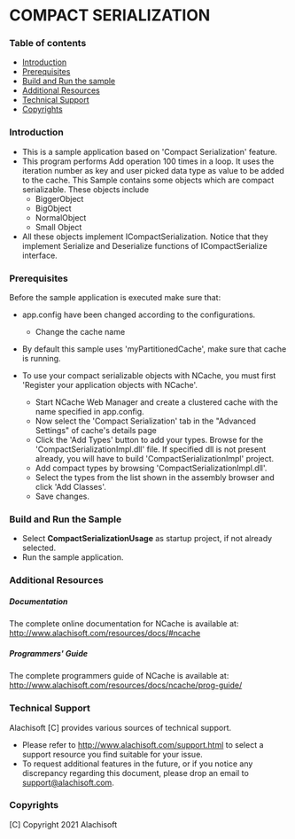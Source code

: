 # COMPACT SERIALIZATION

### Table of contents

* [Introduction](#introduction)
* [Prerequisites](#prerequisites)
* [Build and Run the sample](#build-and-run-the-sample)
* [Additional Resources](#additional-resources)
* [Technical Support](#technical-support)
* [Copyrights](#copyrights)

### Introduction

- This is a sample application based on 'Compact Serialization' feature. 
- This program performs Add operation 100 times in a loop. It uses the iteration number as key and user picked data type as value to be added to the cache. This Sample contains some objects which are compact serializable. These objects include 
	- BiggerObject
	- BigObject
	- NormalObject
	- Small Object
- All these objects implement ICompactSerialization. Notice that they implement Serialize and Deserialize functions of ICompactSerialize interface.

### Prerequisites

Before the sample application is executed make sure that:

- app.config have been changed according to the configurations. 
	- Change the cache name
- By default this sample uses 'myPartitionedCache', make sure that cache is running. 

- To use your compact serializable objects with NCache, you must first 'Register your application objects with NCache'.
	- Start NCache Web Manager and create a clustered cache with the name specified in app.config. 
	- Now select the 'Compact Serialization' tab in the "Advanced Settings" of cache's details page 
	- Click the 'Add Types' button to add your types. Browse for the 'CompactSerializationImpl.dll' file.
	  If specified dll is not present already, you will have to build 'CompactSerializationImpl' project.
	- Add compact types by browsing 'CompactSerializationImpl.dll'.
	- Select the types from the list shown in the assembly browser and click 'Add Classes'.
	- Save changes.

### Build and Run the Sample

- Select **CompactSerializationUsage** as startup project, if not already selected.
- Run the sample application.

### Additional Resources

##### Documentation
The complete online documentation for NCache is available at:
http://www.alachisoft.com/resources/docs/#ncache

##### Programmers' Guide
The complete programmers guide of NCache is available at:
http://www.alachisoft.com/resources/docs/ncache/prog-guide/

### Technical Support

Alachisoft [C] provides various sources of technical support. 

- Please refer to http://www.alachisoft.com/support.html to select a support resource you find suitable for your issue.
- To request additional features in the future, or if you notice any discrepancy regarding this document, please drop an email to [support@alachisoft.com](mailto:support@alachisoft.com).

### Copyrights

[C] Copyright 2021 Alachisoft 
